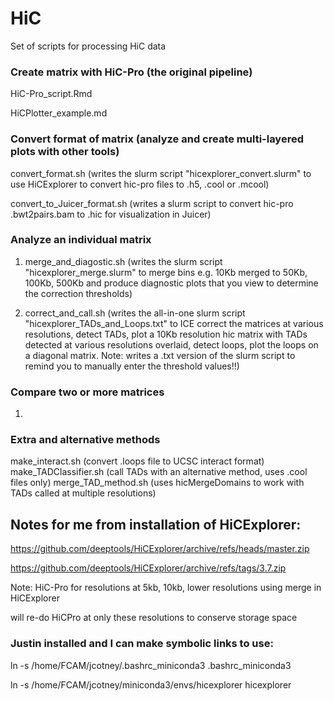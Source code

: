 # HiC
Set of scripts for processing HiC data

### Create matrix with HiC-Pro (the original pipeline)
HiC-Pro_script.Rmd

HiCPlotter_example.md

### Convert format of matrix (analyze and create multi-layered plots with other tools)
convert_format.sh (writes the slurm script "hicexplorer_convert.slurm" to use HiCExplorer to convert hic-pro files to .h5, .cool or .mcool)

convert_to_Juicer_format.sh (writes a slurm script to convert hic-pro .bwt2pairs.bam to .hic for visualization in Juicer)

### Analyze an individual matrix
1) merge_and_diagostic.sh (writes the slurm script "hicexplorer_merge.slurm" to merge bins e.g. 10Kb merged to 50Kb, 100Kb, 500Kb and produce diagnostic plots that you view to determine the correction thresholds)

2) correct_and_call.sh (writes the all-in-one slurm script "hicexplorer_TADs_and_Loops.txt" to ICE correct the matrices at various resolutions, detect TADs, plot a 10Kb resolution hic matrix with TADs detected at various resolutions overlaid, detect loops, plot the loops on a diagonal matrix. Note: writes a .txt version of the slurm script to remind you to manually enter the threshold values!!)

### Compare two or more matrices
1) 

### Extra and alternative methods
make_interact.sh (convert .loops file to UCSC interact format)
make_TADClassifier.sh (call TADs with an alternative method, uses .cool files only)
merge_TAD_method.sh (uses hicMergeDomains to work with TADs called at multiple resolutions)









## Notes for me from installation of HiCExplorer:

https://github.com/deeptools/HiCExplorer/archive/refs/heads/master.zip

https://github.com/deeptools/HiCExplorer/archive/refs/tags/3.7.zip

Note: HiC-Pro for resolutions at 5kb, 10kb, lower resolutions using merge in HiCExplorer

will re-do HiCPro at only these resolutions to conserve storage space

### Justin installed and I can make symbolic links to use:
ln -s /home/FCAM/jcotney/.bashrc_miniconda3 .bashrc_miniconda3

ln -s /home/FCAM/jcotney/miniconda3/envs/hicexplorer hicexplorer
